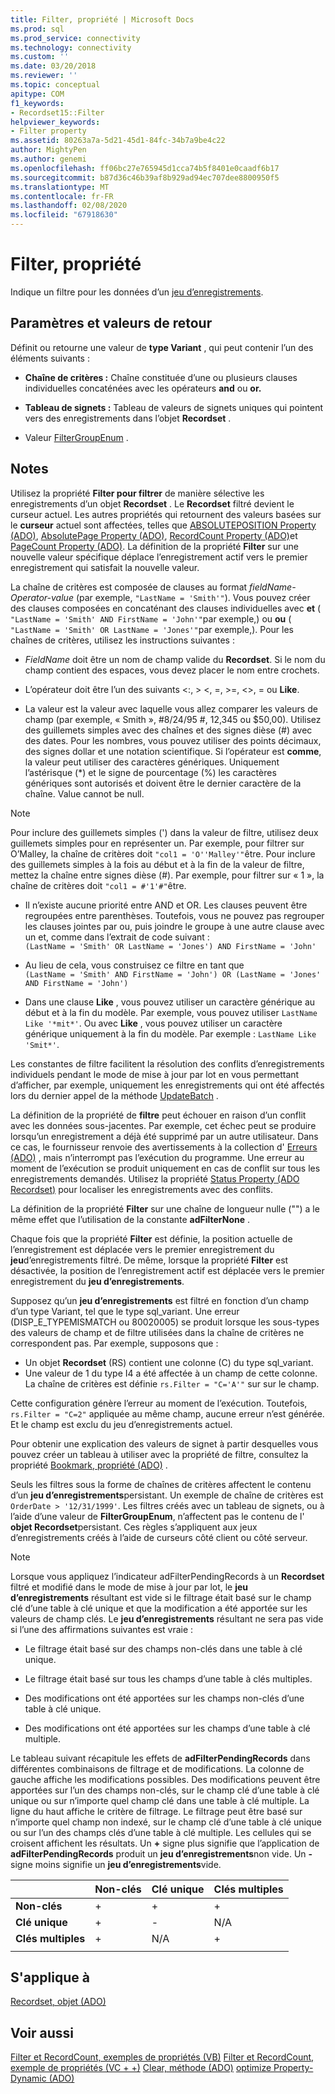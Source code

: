 ```yaml
---
title: Filter, propriété | Microsoft Docs
ms.prod: sql
ms.prod_service: connectivity
ms.technology: connectivity
ms.custom: ''
ms.date: 03/20/2018
ms.reviewer: ''
ms.topic: conceptual
apitype: COM
f1_keywords:
- Recordset15::Filter
helpviewer_keywords:
- Filter property
ms.assetid: 80263a7a-5d21-45d1-84fc-34b7a9be4c22
author: MightyPen
ms.author: genemi
ms.openlocfilehash: ff06bc27e765945d1cca74b5f8401e0caadf6b17
ms.sourcegitcommit: b87d36c46b39af8b929ad94ec707dee8800950f5
ms.translationtype: MT
ms.contentlocale: fr-FR
ms.lasthandoff: 02/08/2020
ms.locfileid: "67918630"
---
```

# <a name="filter-property"></a>Filter, propriété
Indique un filtre pour les données d’un [jeu d’enregistrements](../../../ado/reference/ado-api/recordset-object-ado.md).  
  
## <a name="settings-and-return-values"></a>Paramètres et valeurs de retour

Définit ou retourne une valeur de **type Variant** , qui peut contenir l’un des éléments suivants :  
  
-   **Chaîne de critères :** Chaîne constituée d’une ou plusieurs clauses individuelles concaténées avec les opérateurs **and** ou **or.**  
  
-   **Tableau de signets :** Tableau de valeurs de signets uniques qui pointent vers des enregistrements dans l’objet **Recordset** .  
  
-   Valeur [FilterGroupEnum](../../../ado/reference/ado-api/filtergroupenum.md) .  
  
## <a name="remarks"></a>Notes

Utilisez la propriété **Filter pour filtrer** de manière sélective les enregistrements d’un objet **Recordset** . Le **Recordset** filtré devient le curseur actuel. Les autres propriétés qui retournent des valeurs basées sur le **curseur** actuel sont affectées, telles que [ABSOLUTEPOSITION Property (ADO)](../../../ado/reference/ado-api/absoluteposition-property-ado.md), [AbsolutePage Property (ADO)](../../../ado/reference/ado-api/absolutepage-property-ado.md), [RecordCount Property (ADO)](../../../ado/reference/ado-api/recordcount-property-ado.md)et [PageCount Property (ADO)](../../../ado/reference/ado-api/pagecount-property-ado.md). La définition de la propriété **Filter** sur une nouvelle valeur spécifique déplace l’enregistrement actif vers le premier enregistrement qui satisfait la nouvelle valeur.
  
La chaîne de critères est composée de clauses au format *fieldName-Operator-value* (par exemple, `"LastName = 'Smith'"`). Vous pouvez créer des clauses composées en concaténant des clauses individuelles avec **et** ( `"LastName = 'Smith' AND FirstName = 'John'"`par exemple,) ou **ou** ( `"LastName = 'Smith' OR LastName = 'Jones'"`par exemple,). Pour les chaînes de critères, utilisez les instructions suivantes :

-   *FieldName* doit être un nom de champ valide du **Recordset**. Si le nom du champ contient des espaces, vous devez placer le nom entre crochets.  
  
-   L’opérateur doit être l’un des suivants \<:, > \<, =, >=,  <>, = ou **Like**.  
  
-   La valeur est la valeur avec laquelle vous allez comparer les valeurs de champ (par exemple, « Smith », #8/24/95 #, 12,345 ou $50,00). Utilisez des guillemets simples avec des chaînes et des signes dièse (#) avec des dates. Pour les nombres, vous pouvez utiliser des points décimaux, des signes dollar et une notation scientifique. Si l’opérateur est **comme**, la valeur peut utiliser des caractères génériques. Uniquement l’astérisque (*) et le signe de pourcentage (%) les caractères génériques sont autorisés et doivent être le dernier caractère de la chaîne. Value cannot be null.  
  
> [!NOTE]
>  Pour inclure des guillemets simples (') dans la valeur de filtre, utilisez deux guillemets simples pour en représenter un. Par exemple, pour filtrer sur O’Malley, la chaîne de critères doit `"col1 = 'O''Malley'"`être. Pour inclure des guillemets simples à la fois au début et à la fin de la valeur de filtre, mettez la chaîne entre signes dièse (#). Par exemple, pour filtrer sur « 1 », la chaîne de critères doit `"col1 = #'1'#"`être.  
  
-   Il n’existe aucune priorité entre AND et OR. Les clauses peuvent être regroupées entre parenthèses. Toutefois, vous ne pouvez pas regrouper les clauses jointes par ou, puis joindre le groupe à une autre clause avec un et, comme dans l’extrait de code suivant :  
 `(LastName = 'Smith' OR LastName = 'Jones') AND FirstName = 'John'`  
  
-   Au lieu de cela, vous construisez ce filtre en tant que  
 `(LastName = 'Smith' AND FirstName = 'John') OR (LastName = 'Jones' AND FirstName = 'John')`  
  
-   Dans une clause **Like** , vous pouvez utiliser un caractère générique au début et à la fin du modèle. Par exemple, vous pouvez utiliser `LastName Like '*mit*'`. Ou avec **Like** , vous pouvez utiliser un caractère générique uniquement à la fin du modèle. Par exemple : `LastName Like 'Smit*'`.  
  
 Les constantes de filtre facilitent la résolution des conflits d’enregistrements individuels pendant le mode de mise à jour par lot en vous permettant d’afficher, par exemple, uniquement les enregistrements qui ont été affectés lors du dernier appel de la méthode [UpdateBatch](../../../ado/reference/ado-api/updatebatch-method.md) .  
  
La définition de la propriété de **filtre** peut échouer en raison d’un conflit avec les données sous-jacentes. Par exemple, cet échec peut se produire lorsqu’un enregistrement a déjà été supprimé par un autre utilisateur. Dans ce cas, le fournisseur renvoie des avertissements à la collection d' [Erreurs (ADO)](../../../ado/reference/ado-api/errors-collection-ado.md) , mais n’interrompt pas l’exécution du programme. Une erreur au moment de l’exécution se produit uniquement en cas de conflit sur tous les enregistrements demandés. Utilisez la propriété [Status Property (ADO Recordset)](../../../ado/reference/ado-api/status-property-ado-recordset.md) pour localiser les enregistrements avec des conflits.  
  
La définition de la propriété **Filter** sur une chaîne de longueur nulle ("") a le même effet que l’utilisation de la constante **adFilterNone** .
  
Chaque fois que la propriété **Filter** est définie, la position actuelle de l’enregistrement est déplacée vers le premier enregistrement du **jeu**d’enregistrements filtré. De même, lorsque la propriété **Filter** est désactivée, la position de l’enregistrement actif est déplacée vers le premier enregistrement du **jeu d’enregistrements**.

Supposez qu’un **jeu d’enregistrements** est filtré en fonction d’un champ d’un type Variant, tel que le type sql_variant. Une erreur (DISP_E_TYPEMISMATCH ou 80020005) se produit lorsque les sous-types des valeurs de champ et de filtre utilisées dans la chaîne de critères ne correspondent pas. Par exemple, supposons que :

- Un objet **Recordset** (RS) contient une colonne (C) du type sql_variant.
- Une valeur de 1 du type I4 a été affectée à un champ de cette colonne. La chaîne de critères est définie `rs.Filter = "C='A'"` sur sur le champ.

Cette configuration génère l’erreur au moment de l’exécution. Toutefois, `rs.Filter = "C=2"` appliquée au même champ, aucune erreur n’est générée. Et le champ est exclu du jeu d’enregistrements actuel.

Pour obtenir une explication des valeurs de signet à partir desquelles vous pouvez créer un tableau à utiliser avec la propriété de filtre, consultez la propriété [Bookmark, propriété (ADO)](../../../ado/reference/ado-api/bookmark-property-ado.md) .

Seuls les filtres sous la forme de chaînes de critères affectent le contenu d’un **jeu d’enregistrements**persistant. Un exemple de chaîne de critères est `OrderDate > '12/31/1999'`. Les filtres créés avec un tableau de signets, ou à l’aide d’une valeur de **FilterGroupEnum**, n’affectent pas le contenu de l' **objet Recordset**persistant. Ces règles s’appliquent aux jeux d’enregistrements créés à l’aide de curseurs côté client ou côté serveur.
  
> [!NOTE]
>  Lorsque vous appliquez l’indicateur adFilterPendingRecords à un **Recordset** filtré et modifié dans le mode de mise à jour par lot, le **jeu d’enregistrements** résultant est vide si le filtrage était basé sur le champ clé d’une table à clé unique et que la modification a été apportée sur les valeurs de champ clés. Le **jeu d’enregistrements** résultant ne sera pas vide si l’une des affirmations suivantes est vraie :  
  
-   Le filtrage était basé sur des champs non-clés dans une table à clé unique.  
  
-   Le filtrage était basé sur tous les champs d’une table à clés multiples.  
  
-   Des modifications ont été apportées sur les champs non-clés d’une table à clé unique.  
  
-   Des modifications ont été apportées sur les champs d’une table à clé multiple.  
  
Le tableau suivant récapitule les effets de **adFilterPendingRecords** dans différentes combinaisons de filtrage et de modifications. La colonne de gauche affiche les modifications possibles. Des modifications peuvent être apportées sur l’un des champs non-clés, sur le champ clé d’une table à clé unique ou sur n’importe quel champ clé dans une table à clé multiple. La ligne du haut affiche le critère de filtrage. Le filtrage peut être basé sur n’importe quel champ non indexé, sur le champ clé d’une table à clé unique ou sur l’un des champs clés d’une table à clé multiple. Les cellules qui se croisent affichent les résultats. Un **+** signe plus signifie que l’application de **adFilterPendingRecords** produit un **jeu d’enregistrements**non vide. Un **-** signe moins signifie un **jeu d’enregistrements**vide.  
  
||Non-clés|Clé unique|Clés multiples|
|-|--------------|----------------|-------------------|
|**Non-clés**|+|+|+|
|**Clé unique**|+|-|N/A|
|**Clés multiples**|+|N/A|+|
|||||
  
## <a name="applies-to"></a>S'applique à

[Recordset, objet (ADO)](../../../ado/reference/ado-api/recordset-object-ado.md)  
  
## <a name="see-also"></a>Voir aussi

[Filter et RecordCount, exemples de propriétés (VB)](../../../ado/reference/ado-api/filter-and-recordcount-properties-example-vb.md)
[Filter et RecordCount, exemple de propriétés (VC + +)](../../../ado/reference/ado-api/filter-and-recordcount-properties-example-vc.md)
[Clear, méthode (ADO)](../../../ado/reference/ado-api/clear-method-ado.md)
[optimize Property-Dynamic (ADO)](../../../ado/reference/ado-api/optimize-property-dynamic-ado.md)
